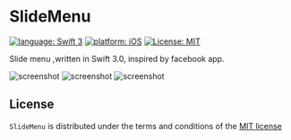 # SlideMenu
[![language: Swift 3](https://img.shields.io/badge/language-Swift3.0-orange.svg?style=flat)](https://developer.apple.com/swift/)
[![platform: iOS](https://img.shields.io/badge/platform-iOS-blue.svg?style=flat)](https://developer.apple.com/ios/)
[![License: MIT](https://img.shields.io/badge/License-MIT-yellow.svg)](https://opensource.org/licenses/MIT)

Slide menu ,written in Swift 3.0, inspired by facebook app.

![screenshot](https://raw.github.com/saketh93/SlideMenu/master/ScreenShots/home.png)
![screenshot](https://raw.github.com/saketh93/SlideMenu/master/ScreenShots/menu.png)
![screenshot](https://raw.github.com/saketh93/SlideMenu/master/ScreenShots/addition.png)

## License
`SlideMenu` is distributed under the terms and conditions of the [MIT license](https://github.com/saketh93/SlideMenu/blob/master/LICENSE)
